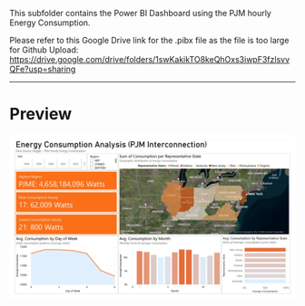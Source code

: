 This subfolder contains the Power BI Dashboard using the PJM hourly Energy Consumption.

Please refer to this Google Drive link for the .pibx file as the file is too large for Github Upload: https://drive.google.com/drive/folders/1swKakikTO8keQhOxs3iwpF3fzlsvvQFe?usp=sharing 

--- 

# Preview
![Dashboard](https://github.com/Willythepo0h/PJME-hourly-Energy-consumption/blob/main/%5BPowerBI%5D%20-%20PJME_Energy_Consumption/PJM-Hourly-Energy-Consumption.jpg)
